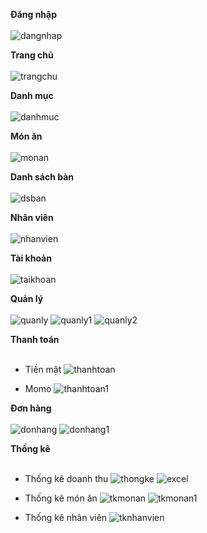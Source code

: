 <b>Đăng nhập</b>
<br><br>
![dangnhap](https://github.com/vtnghia16/Restaurant-project/assets/80100031/d7d0f499-2c6d-4221-8546-7ea140da85fc)

<b>Trang chủ</b>
<br><br>
![trangchu](https://github.com/vtnghia16/Restaurant-project/assets/80100031/06489fb8-8d85-4a43-b096-d125c02ac525)

<b>Danh mục</b>
<br><br>
![danhmuc](https://github.com/vtnghia16/Restaurant-project/assets/80100031/20b720f2-bbc3-4606-a65b-7ad91b8217ee)

<b>Món ăn</b>
<br><br>
![monan](https://github.com/vtnghia16/Restaurant-project/assets/80100031/dff3035b-a0f4-4b96-af59-b3ac87a3d36d)

<b>Danh sách bàn</b>
<br><br>
![dsban](https://github.com/vtnghia16/Restaurant-project/assets/80100031/10bf08a3-5c77-4632-8f50-5bd48facaaa8)

<b>Nhân viên</b>
<br><br>
![nhanvien](https://github.com/vtnghia16/Restaurant-project/assets/80100031/8cbde566-3911-4820-8109-1dd48c7c964d)

<b>Tài khoản</b>
<br><br>
![taikhoan](https://github.com/vtnghia16/Restaurant-project/assets/80100031/4fc686d3-f04e-4873-bed3-78bc0ceed1fc)

<b>Quản lý</b>
<br><br>
![quanly](https://github.com/vtnghia16/Restaurant-project/assets/80100031/63b294fc-89b2-4953-840a-7816e01d641f)
![quanly1](https://github.com/vtnghia16/Restaurant-project/assets/80100031/ff78ec00-509f-48f9-a803-b5cbc276089e)
![quanly2](https://github.com/vtnghia16/Restaurant-project/assets/80100031/d593e7a8-004b-4627-b6bf-d773cae976c7)

<b>Thanh toán</b>
<br><br>
- Tiền mặt
![thanhtoan](https://github.com/vtnghia16/Restaurant-project/assets/80100031/1a8eb954-3ee3-4714-a0fe-7ac8a1ce3165)

- Momo
![thanhtoan1](https://github.com/vtnghia16/Restaurant-project/assets/80100031/408b1ee2-1099-4f90-80af-88603337610a)

<b>Đơn hàng</b>
<br><br>
![donhang](https://github.com/vtnghia16/Restaurant-project/assets/80100031/7d50d90d-ba06-4a33-b179-3aa2c69c3091)
![donhang1](https://github.com/vtnghia16/Restaurant-project/assets/80100031/a78a3578-9b49-477a-8f3c-ceda7b096346)

<b>Thống kê</b>
<br><br>
- Thống kê doanh thu
![thongke](https://github.com/vtnghia16/Restaurant-project/assets/80100031/0ac4f781-7548-4194-8e39-68917fd949d4)
![excel](https://github.com/vtnghia16/Restaurant-project/assets/80100031/5e17a5c0-6631-4354-88f0-696c323d148e)

- Thống kê món ăn
![tkmonan](https://github.com/vtnghia16/Restaurant-project/assets/80100031/cf163102-940f-4567-9399-42725144d49c)
![tkmonan1](https://github.com/vtnghia16/Restaurant-project/assets/80100031/8d41e08e-50c5-4050-abb8-77a58b168163)

- Thống kê nhân viên
![tknhanvien](https://github.com/vtnghia16/Restaurant-project/assets/80100031/151259cc-b31c-4e3e-a450-226a1f55cb2a)







